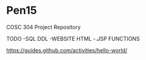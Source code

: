 # Pen15
COSC 304 Project Repository

TODO
-SQL DDL
-WEBSITE HTML
-.JSP FUNCTIONS

https://guides.github.com/activities/hello-world/
